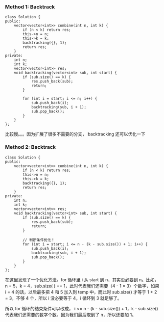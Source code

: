 ### Method 1: Backtrack
```
class Solution {
public:
    vector<vector<int>> combine(int n, int k) {
        if (n < k) return res;
        this->n = n;
        this->k = k;
        backtracking({}, 1);
        return res;
    }
private:
    int n;
    int k;
    vector<vector<int>> res;
    void backtracking(vector<int> sub, int start) {
        if (sub.size() == k) {
            res.push_back(sub);
            return;
        }
        
        for (int i = start; i <= n; i++) {
            sub.push_back(i);
            backtracking(sub, i + 1);
            sub.pop_back();
        }
    }
};
```

比较慢。。。因为扩展了很多不需要的分支，
backtracking 还可以优化一下

### Method 2: Backtrack
```
class Solution {
public:
    vector<vector<int>> combine(int n, int k) {
        if (n < k) return res;
        this->n = n;
        this->k = k;
        backtracking({}, 1);
        return res;
    }
private:
    int n;
    int k;
    vector<vector<int>> res;
    void backtracking(vector<int> sub, int start) {
        if (sub.size() == k) {
            res.push_back(sub);
            return;
        }
        
        // 判断条件优化！
        for (int i = start; i <= n - (k - sub.size()) + 1; i++) {
            sub.push_back(i);
            backtracking(sub, i + 1);
            sub.pop_back();
        }
    }
};
```

在这里发现了一个优化方法。for 循环里 i 从 start 到 n，其实没必要到 n。比如，n = 5，k = 4，sub.size( ) == 1，此时代表我们还需要（4 - 1 = 3）个数字，如果 i = 4 的话，以后最多把 4 和 5 加入到 temp 中，而此时 sub.size() 才等于 1 + 2 = 3，不够 4 个，所以 i 没必要等于 4，i 循环到 3 就足够了。

所以 for 循环的结束条件可以改成， i <= n - (k - sub.size()) + 1，k - sub.size() 代表我们还需要的数字个数。因为我们最后取到了 n，所以还要加 1。